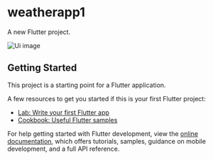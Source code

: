 # weatherapp1

A new Flutter project.




![Ui image](https://github.com/Nurujjaman329/WeatherApp/assets/57903604/059afeba-200c-446a-a52e-3bfb261c9947)


## Getting Started

This project is a starting point for a Flutter application.

A few resources to get you started if this is your first Flutter project:

- [Lab: Write your first Flutter app](https://docs.flutter.dev/get-started/codelab)
- [Cookbook: Useful Flutter samples](https://docs.flutter.dev/cookbook)

For help getting started with Flutter development, view the
[online documentation](https://docs.flutter.dev/), which offers tutorials,
samples, guidance on mobile development, and a full API reference.
